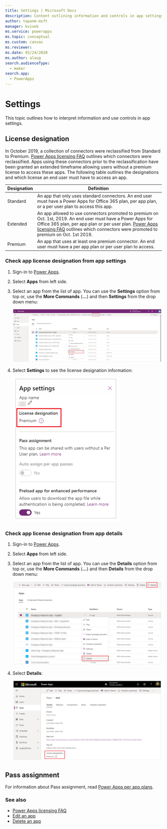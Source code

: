 ```yaml
---
title: Settings | Microsoft Docs
description: Content outlining information and controls in app settings
author: tapanm-msft
manager: kvivek
ms.service: powerapps
ms.topic: conceptual
ms.custom: canvas
ms.reviewer: 
ms.date: 03/24/2020
ms.author: alaug
search.audienceType: 
  - maker
search.app: 
  - PowerApps
---
```


# Settings

This topic outlines how to interpret information and use controls in app
settings.

## License designation

In October 2019, a collection of connectors were reclassified from Standard to
Premium. [Power Apps licensing FAQ](https://docs.microsoft.com/power-platform/admin/powerapps-flow-licensing-faq#office-365) outlines
which connectors were reclassified. Apps using these connectors prior to the
reclassification have been granted an extended timeframe allowing users
without a premium license to access these apps. The following table outlines the designations and which license an end user must have to access an app.

| **Designation​** | **Definition**
|-|-|
| Standard​ | An app that only uses standard connectors. An end user must have a Power Apps for Office 365 plan, per app plan, or a per user plan to access this app.
| Extended​ | An app allowed to use connectors promoted to premium on Oct. 1st, 2019.​ An end user must have a Power Apps for Office 365 plan, per app plan or per user plan. [Power Apps licensing FAQ](https://docs.microsoft.com/power-platform/admin/powerapps-flow-licensing-faq#office-365) outlines which connectors were promoted to premium on Oct. 1st 2019.
| Premium​ | An app that uses at least one premium connector. An end user must have a per app plan or per user plan to access.

### Check app **license designation** from **app settings**

1. Sign-in to [Power Apps](https://make.powerapps.com).

1. Select **Apps** from left side.

1. Select an app from the list of app. You can use the **Settings** option from top or, use the **More Commands** (**...**) and then **Settings** from the drop down menu:

    ![Settings option](media/settings/app-settings.png)

1. Select **Settings** to see the license designation information:

    ![License designation from settings](media/settings/settings-license-designation.png)

### Check app **license designation** from **app details**

1. Sign-in to [Power Apps](https://make.powerapps.com).

1. Select **Apps** from left side.

1. Select an app from the list of app. You can use the **Details** option from top or, use the **More Commands** (**...**) and then **Details** from the drop down menu:

    ![App details](media/settings/app-details.png)

1. Select **Details**:

    ![App designation in details](media/settings/app-details-page.png)

## Pass assignment

For information about Pass assignment, read [Power Apps per app
plans](https://docs.microsoft.com/power-platform/admin/about-powerapps-perapp#step-three-set-up-apps-to-use-per-app-plans).

### See also

- [Power Apps licensing FAQ](https://docs.microsoft.com/power-platform/admin/powerapps-flow-licensing-faq)
- [Edit an app](edit-app.md)
- [Delete an app](delete-app.md)
